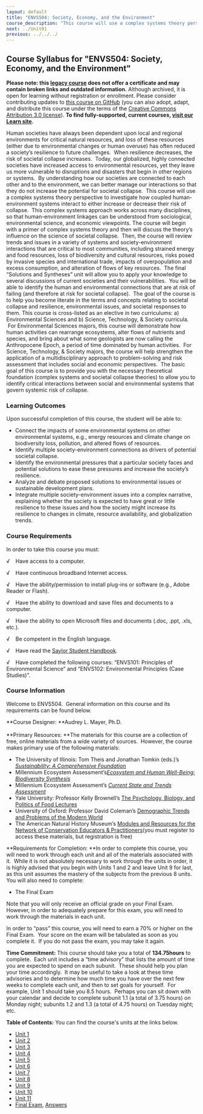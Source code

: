 ```yaml
---
layout: default
title: "ENVS504: Society, Economy, and the Environment"
course_description: "This course will use a complex systems theory perspective to investigate how coupled human-environment systems interact to either increase or decrease their risk of collapse. This complex systems approach works across many disciplines, so that human-environment linkages can be understood from sociological, environmental science, and economic viewpoints."
next: ../Unit01
previous: ../../../
---
```

Course Syllabus for "ENVS504: Society, Economy, and the Environment"
--------------------------------------------------------------------

**Please note: this [legacy course](https://sayloracademy.zendesk.com/hc/en-us/articles/206089967) does not offer a certificate and may contain 
broken links and outdated information.** Although archived, it is open 
for learning without registration or enrollment. Please consider contributing 
updates to [this course on GitHub](https://github.com/saylordotorg/course_envs504) 
(you can also adopt, adapt, and distribute this course under the terms of 
the [Creative Commons Attribution 3.0 license](http://creativecommons.org/licenses/by/3.0/)). **To find fully-supported, current courses, [visit our 
Learn site](https://learn.saylor.org).**

Human societies have always been dependent upon local and regional
environments for critical natural resources, and loss of these resources
(either due to environmental changes or human overuse) has often reduced
a society’s resilience to future challenges.  When resilience decreases,
the risk of societal collapse increases.  Today, our globalized, highly
connected societies have increased access to environmental resources,
yet they leave us more vulnerable to disruptions and disasters that
begin in other regions or systems.  By understanding how our societies
are connected to each other and to the environment, we can better manage
our interactions so that they do not increase the potential for societal
collapse.  This course will use a complex systems theory perspective to
investigate how coupled human-environment systems interact to either
increase or decrease their risk of collapse.  This complex systems
approach works across many disciplines, so that human-environment
linkages can be understood from sociological, environmental science, and
economic viewpoints. The course will begin with a primer of complex
systems theory and then will discuss the theory’s influence on the
science of societal collapse.  Then, the course will review trends and
issues in a variety of systems and society-environment interactions that
are critical to most communities, including strained energy and food
resources, loss of biodiversity and cultural resources, risks posed by
invasive species and international trade, impacts of overpopulation and
excess consumption, and alteration of flows of key resources.  The final
“Solutions and Syntheses” unit will allow you to apply your knowledge to
several discussions of current societies and their vulnerabilities.  You
will be able to identify the human and environmental connections that
are at risk of failing (and therefore at risk for societal collapse).
 The goal of the course is to help you become literate in the terms and
concepts relating to societal collapse and resilience, environmental
issues, and societal responses to them. This course is cross-listed as
an elective in two curriculums: a) Environmental Sciences and b)
Science, Technology, & Society curricula.  For Environmental Sciences
majors, this course will demonstrate how human activities can rearrange
ecosystems, alter flows of nutrients and species, and bring about what
some geologists are now calling the Anthropocene Epoch, a period of time
dominated by human activities.  For Science, Technology, & Society
majors, the course will help strengthen the application of a
multidisciplinary approach to problem-solving and risk assessment that
includes social and economic perspectives.  The basic goal of this
course is to provide you with the necessary theoretical foundation
(complex systems and societal collapse theories) to allow you to
identify critical interactions between social and environmental systems
that govern systemic risk of collapse.

### Learning Outcomes

Upon successful completion of this course, the student will be able to:

-   Connect the impacts of some environmental systems on other
    environmental systems, e.g., energy resources and climate change on
    biodiversity loss, pollution, and altered flows of resources.
-   Identify multiple society-environment connections as drivers of
    potential societal collapse.
-   Identify the environmental pressures that a particular society faces
    and potential solutions to ease these pressures and increase the
    society’s resilience.
-   Analyze and debate proposed solutions to environmental issues or
    sustainable development plans.
-   Integrate multiple society-environment issues into a complex
    narrative, explaining whether the society is expected to have great
    or little resilience to these issues and how the society might
    increase its resilience to changes in climate, resource
    availability, and globalization trends. 

### Course Requirements

In order to take this course you must:  
  
 √    Have access to a computer.  
  
 √    Have continuous broadband Internet access.  
  
 √    Have the ability/permission to install plug-ins or software (e.g.,
Adobe Reader or Flash).  
  
 √    Have the ability to download and save files and documents to a
computer.  
  
 √    Have the ability to open Microsoft files and documents (.doc,
.ppt, .xls, etc.).  
  
 √    Be competent in the English language.  
  
 √    Have read the [Saylor Student
Handbook](https://resources.saylor.org/archived/wp-content/uploads/2012/05/Saylor-StudentHandbook.pdf).  
  
 √    Have completed the following courses: “ENVS101: Principles of
Environmental Science” and “ENVS102: Environmental Principles (Case
Studies)”. 

### Course Information

Welcome to ENVS504.  General information on this course and its
requirements can be found below.  
  
 **Course Designer: **Audrey L. Mayer, Ph.D.  
    
 **Primary Resources: **The materials for this course are a collection
of free, online materials from a wide variety of sources.  However, the
course makes primary use of the following materials:  

-   The University of Illinois: Tom Theis and Jonathan Tomkin (eds.)’s
    [*Sustainability: A Comprehensive
    Foundation*](http://www.earth.illinois.edu/sustain/documents/col11325-1.38.pdf)
-   Millennium Ecosystem Assessment’s[*Ecosystem and Human Well-Being:
    Biodiversity Synthesis*](http://www.maweb.org/en/index.aspx)
-   Millennium Ecosystem Assessment’s [*Current State and Trends
    Assessment*](http://www.maweb.org/en/Condition.aspx)
-   Yale University: Professor Kelly Brownell’s [The Psychology,
    Biology, and Politics of Food
    Lectures](http://oyc.yale.edu/psychology/psyc-123#sessions)
-   University of Oxford: Professor David Coleman’s [Demographic Trends
    and Problems of the Modern
    World](http://podcasts.ox.ac.uk/series/demographic-trends-and-problems-modern-world)
-   The American Natural History Museum’s [Modules and Resources for the
    Network of Conservation Educators &
    Practitioners](http://ncep.amnh.org/index.php?globalnav=resources&sectionnav=main)(you
    must register to access these materials, but registration is free)

**Requirements for Completion: **In order to complete this course, you
will need to work through each unit and all of the materials associated
with it.  While it is not absolutely necessary to work through the units
in order, it is highly advised that you begin with Units 1 and 2 and
leave Unit 9 for last, as this unit assumes the mastery of the subjects
from the previous 8 units.  You will also need to complete:  

-   The Final Exam

Note that you will only receive an official grade on your Final Exam. 
However, in order to adequately prepare for this exam, you will need to
work through the materials in each unit.  
  
 In order to “pass” this course, you will need to earn a 70% or higher
on the Final Exam.  Your score on the exam will be tabulated as soon as
you complete it.  If you do not pass the exam, you may take it again.  
  
 **Time Commitment:** This course should take you a total of
**134.75hours** to complete.  Each unit includes a “time advisory” that
lists the amount of time you are expected to spend on each subunit. 
These should help you plan your time accordingly.  It may be useful to
take a look at these time advisories and to determine how much time you
have over the next few weeks to complete each unit, and then to set
goals for yourself.  For example, Unit 1 should take you 8.5 hours. 
Perhaps you can sit down with your calendar and decide to complete
subunit 1.1 (a total of 3.75 hours) on Monday night; subunits 1.2 and
1.3 (a total of 4.75 hours) on Tuesday night; etc.  
  
**Table of Contents:** You can find the course's units at the links below.

- [Unit 1](https://legacy.saylor.org/envs504/Unit01/)
- [Unit 2](https://legacy.saylor.org/envs504/Unit02/)
- [Unit 3](https://legacy.saylor.org/envs504/Unit03/)
- [Unit 4](https://legacy.saylor.org/envs504/Unit04/)
- [Unit 5](https://legacy.saylor.org/envs504/Unit05/)
- [Unit 6](https://legacy.saylor.org/envs504/Unit06/)
- [Unit 7](https://legacy.saylor.org/envs504/Unit07/)
- [Unit 8](https://legacy.saylor.org/envs504/Unit08/)
- [Unit 9](https://legacy.saylor.org/envs504/Unit09/)
- [Unit 10](https://legacy.saylor.org/envs504/Unit10/)
- [Unit 11](https://legacy.saylor.org/envs504/Unit11/)
- [Final Exam](http://saylordotorg.github.io/LegacyExams/ELECTIVES/ENVS504/ENVS504-FinalExam.html), [Answers](http://saylordotorg.github.io/LegacyExams/ELECTIVES/ENVS504/ENVS504-FinalExam-Answers.html)
